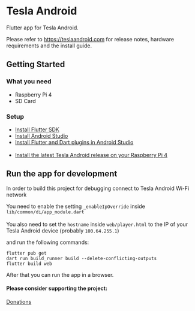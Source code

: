 # Tesla Android

Flutter app for Tesla Android.

Please refer to https://teslaandroid.com for release notes, hardware requirements and the install guide.

## Getting Started

### What you need
- Raspberry Pi 4
- SD Card

### Setup
- [Install Flutter SDK](https://flutter.dev/docs/get-started/install)
- [Install Android Studio](https://developer.android.com/studio/install)
- [Install Flutter and Dart plugins in Android Studio](https://flutter.dev/docs/get-started/editor?tab=androidstudio)
<br><br>
- [Install the latest Tesla Android release on your Raspberry Pi 4](https://teslaandroid.com/install-guide)

## Run the app for development

In order to build this project for debugging connect to Tesla Android Wi-Fi network

You need to enable the setting ```_enableIpOverride``` inside ```lib/common/di/app_module.dart``` 
<br><br>
You also need to set the ```hostname``` inside ```web/player.html``` to the IP of your Tesla Android device (probably ```100.64.255.1```)

and run the following commands:

```
flutter pub get
dart run build_runner build --delete-conflicting-outputs
flutter build web
```

After that you can run the app in a browser.

#### Please consider supporting the project: 

[Donations](https://teslaandroid.eu/donations)

